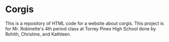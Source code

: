 # Corgis
This is a repository of HTML code for a website about corgis. This project is for Mr. Robinette's 4th period class at Torrey Pines High
School done by Rohith, Christine, and Kathleen. 
